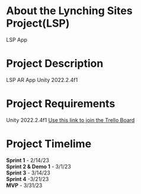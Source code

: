 # About the Lynching Sites Project(LSP)
 LSP App

# Project Description
 LSP AR App Unity 2022.2.4f1
 
 # Project Requirements
Unity 2022.2.4f1
[Use this link to join the Trello Board](]https://trello.com/invite/sptlgrw/ATTIb6c9c31cf4145476d6dd0124e1555dac8A9AD660])

 # Project Timelime
<b>Sprint 1</b> - 2/14/23 <br />
<b>Sprint 2 & Demo 1</b> - 3/1/23 <br />
<b>Sprint 3</b> - 3/14/23 <br />
<b>Sprint 4</b> -3/21/23 <br />
<b>MVP</b> - 3/31/23 <br />
